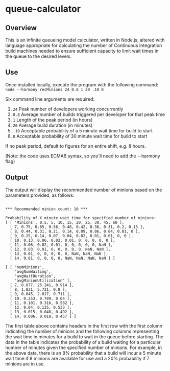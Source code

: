 # queue-calculator

## Overview
This is an infinite queueing model calculator, written in Node.js, altered with language appropriate
for calculating the number of Continuous Integration build machines needed to
ensure sufficient capacity to limit wait times in the queue to the desired levels.

## Use
Once installed locally, execute the program with the following command:  
```node --harmony recMinions 24 0.8 1 20 .10 0```

Six command line arguments are required:

1. `24`  Peak number of developers working concurrently
2. `0.8` Average number of builds triggered per developer for that peak time
3. `1`   Length of the peak period (in hours)
4. `20`  Average build duration (in minutes)
5. `.10` Acceptable probability of a 5 minute wait time for build to start
6. `0`   Acceptable probability of 30 minute wait time for build to start

If no peak period, default to figures for an entire shift, e.g. 8 hours.

(Note: the code uses ECMA6 syntax, so you'll need to add the --harmony flag)

## Output
The output will display the recommended number of minions based on the parameters
provided, as follows:
```

*** Recommended minion count: 10 ***

Probability of X minute wait time for specified number of minions:
[ [ 'Minions', 0.5, 5, 10, 15, 20, 25, 30, 45, 60 ],
  [ 7, 0.75, 0.65, 0.56, 0.48, 0.42, 0.36, 0.31, 0.2, 0.13 ],
  [ 8, 0.44, 0.31, 0.21, 0.14, 0.09, 0.06, 0.04, 0.01, 0 ],
  [ 9, 0.25, 0.14, 0.07, 0.04, 0.02, 0.01, 0.01, 0, 0 ],
  [ 10, 0.13, 0.06, 0.02, 0.01, 0, 0, 0, 0, 0 ],
  [ 11, 0.06, 0.02, 0.01, 0, 0, 0, 0, 0, NaN ],
  [ 12, 0.03, 0.01, 0, 0, 0, 0, 0, NaN, NaN ],
  [ 13, 0.01, 0, 0, 0, 0, 0, NaN, NaN, NaN ],
  [ 14, 0.01, 0, 0, 0, 0, NaN, NaN, NaN, NaN ] ]

[ [ 'numMinions',
    'avgNumWaiting',
    'avgWaitDuration',
    'avgMinionUtilization' ],
  [ 7, 8.077, 25.241, 0.914 ],
  [ 8, 1.831, 5.721, 0.8 ],
  [ 9, 0.645, 2.017, 0.711 ],
  [ 10, 0.253, 0.789, 0.64 ],
  [ 11, 0.101, 0.316, 0.582 ],
  [ 12, 0.04, 0.125, 0.533 ],
  [ 13, 0.015, 0.048, 0.492 ],
  [ 14, 0.006, 0.018, 0.457 ] ]

```  

The first table above contains headers in the first row with the first column
indicating the number of minions and the following columns representing the wait time
in minutes for a build to wait in the queue before starting.  The data in the table
indicates the probability of a build waiting for a particular number of minutes given
the specified number of minions.  For example, in the above data, there is an
8% probability that a build will incur a 5 minute wait time if 8 minions are
available for use and a 20% probability if 7 minions are in use.
